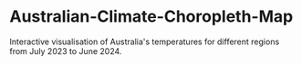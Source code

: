 # Australian-Climate-Choropleth-Map
Interactive visualisation of Australia's temperatures for different regions from July 2023 to June 2024.
